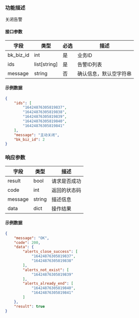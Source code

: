 ### 功能描述

关闭告警


#### 接口参数

| 字段      | 类型         | 必选 | 描述       |
| --------- | ------------ | ---- | ---------- |
| bk_biz_id | int          | 是   | 业务ID     |
| ids       | list[string] | 是   | 告警ID列表 |
| message   | string       | 否   | 确认信息，默认空字符串   |

#### 示例数据

```json
{
    "ids": [
        "16424876305819837",
        "16424876305819838",
        "16424876305819839",
        "16424876305819840",
        "16424876305819841"
    ],
    "message": "主动关闭",
    "bk_biz_id": 2
}
```

### 响应参数

| 字段    | 类型   | 描述         |
| ------- | ------ | ------------ |
| result  | bool   | 请求是否成功 |
| code    | int    | 返回的状态码 |
| message | string | 描述信息     |
| data    | dict   | 操作结果     |

#### 示例数据

```json
{
    "message": "OK",
    "code": 200,
    "data": {
        "alerts_close_success": [
            "16424876305819837",
            "16424876305819838"
        ],
        "alerts_not_exist": [
            "16424876305819839"
        ],
        "alerts_already_end": [
            "16424876305819840",
            "16424876305819841"
        ]
    },
    "result": true
}
```